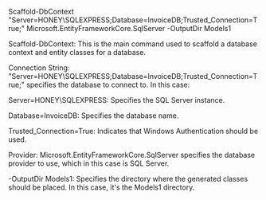 Scaffold-DbContext "Server=HONEY\\SQLEXPRESS;Database=InvoiceDB;Trusted_Connection=True;" Microsoft.EntityFrameworkCore.SqlServer -OutputDir Models1

Scaffold-DbContext: This is the main command used to scaffold a database context and entity classes for a database.

Connection String: "Server=HONEY\\SQLEXPRESS;Database=InvoiceDB;Trusted_Connection=True;" specifies the database to connect to. In this case:

Server=HONEY\\SQLEXPRESS: Specifies the SQL Server instance.

Database=InvoiceDB: Specifies the database name.

Trusted_Connection=True: Indicates that Windows Authentication should be used.

Provider: Microsoft.EntityFrameworkCore.SqlServer specifies the database provider to use, which in this case is SQL Server.

-OutputDir Models1: Specifies the directory where the generated classes should be placed. In this case, it's the Models1 directory.
